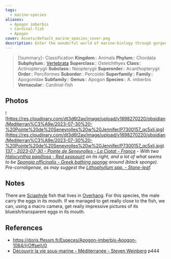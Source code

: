 ```yaml
---
tags:
  - marine-species
aliases:
  - Apogon imberbis
  - Cardinal-fish
  - Apogon
cover: Assets/default_marine_species_cover.png
description: Enter the wonderful world of marine-biology through gorgeous underwater pictures of marine animals. Apogonidae are cardinal fishes. They are known because of the male is the one who carry the eggs in its mouth!
---
```

> [!summary]- Classification
**Kingdom**:: Animals
**Phylum**:: Chordata
**Subphylum**:: [Vertebrata](Vertebrata.md)
**Superclass**:: Osteichthyes
**Class**:: Actinopterygii
**Subclass**:: Neopterygii 
**Superorder**:: Acanthopterygii
**Order**:: Perciformes
**Suborder**:: Percoidei
**Superfamily**::
**Family**:: Apogonidae
**Subfamily**::
**Genus**:: Apogon
**Species**:: A. imberbis
**Vernacular**:: Cardinal-fish

## Photos
![https://res.cloudinary.com/dt3d6t2ay/image/upload/v1698270220/obsidian/Mediterran%C3%A9e/2023-07-30%20-%20Pointe%20de%20Seneyrolles%20w%20Jennifer/P7300157_qc5xlj.jpg](https://res.cloudinary.com/dt3d6t2ay/image/upload/v1698270220/obsidian/Mediterran%C3%A9e/2023-07-30%20-%20Pointe%20de%20Seneyrolles%20w%20Jennifer/P7300157_qc5xlj.jpg)
*[137 - 2023-07-30 - Pointe de Seneyrolles - La Ciotat - France](137%20-%202023-07-30%20-%20Pointe%20de%20Seneyrolles%20-%20La%20Ciotat%20-%20France.md) - With two [Halocynthia papillosa - Red seasquirt](Halocynthia%20papillosa%20-%20Red%20seasquirt.md) on its right, and a lot of what seems to be [Spongia officinalis - Greek bathing sponge](Spongia%20officinalis%20-%20Greek%20bathing%20sponge.md) around (black sponge). Pre-corraligenae, as may suggest the [Lithophyllum spp. - Stone-leaf](Lithophyllum%20spp.%20-%20Stone-leaf.md).*

## Notes
There are [Sciaphyle](Sciaphyle.md) fish that lives in [Overhang](Overhang.md). For this species, the male  carry the eggs in its mouth. If we managed to get really close to the fish, we can, using a macro camera, get really impressive pictures of its blueish/transparent eggs in its mouth.

## References
- https://doris.ffessm.fr/Especes/Apogon-imberbis-Apogon-1084/(rOffset)/0
- [Découvrir la vie sous-marine - Méditerranée - Steven Weinberg](Découvrir%20la%20vie%20sous-marine%20-%20Méditerranée%20-%20Steven%20Weinberg.md) p444